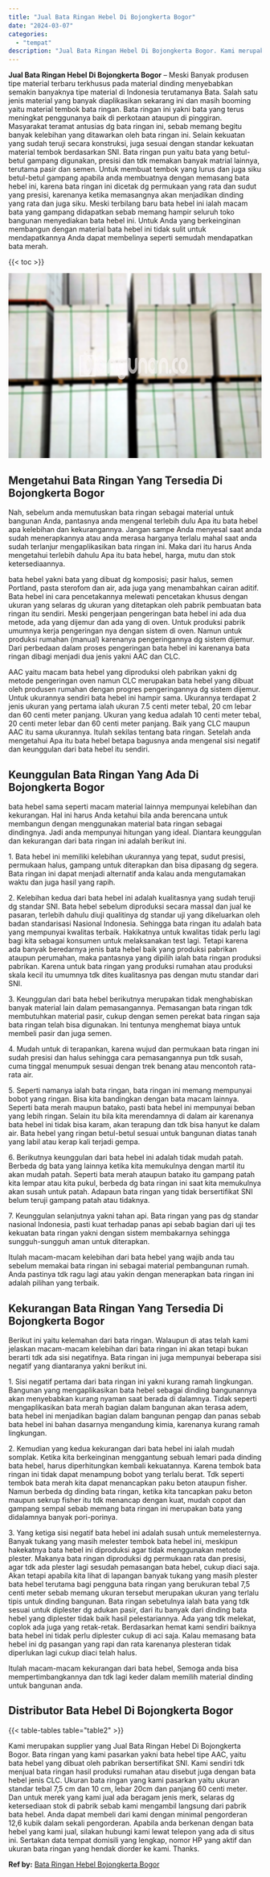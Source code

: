 ```yaml
---
title: "Jual Bata Ringan Hebel Di Bojongkerta Bogor"
date: "2024-03-07"
categories: 
  - "tempat"
description: "Jual Bata Ringan Hebel Di Bojongkerta Bogor. Kami merupakan supplier yang Jual Bata Ringan Hebel Di Bojongkerta Bogor. Bata ringan yang kami pasarkan yakni b..."
---
```


**Jual Bata Ringan Hebel Di Bojongkerta Bogor** – Meski Banyak produsen tipe material terbaru terkhusus pada material dinding menyebabkan semakin banyaknya tipe material di Indonesia terutamanya Bata. Salah satu jenis material yang banyak diaplikasikan sekarang ini dan masih booming yaitu material tembok bata ringan. Bata ringan ini yakni bata yang terus meningkat penggunanya baik di perkotaan ataupun di pinggiran. Masyarakat teramat antusias dg bata ringan ini, sebab memang begitu banyak kelebihan yang ditawarkan oleh bata ringan ini. Selain kekuatan yang sudah teruji secara konstruksi, juga sesuai dengan standar kekuatan material tembok berdasarkan SNI. Bata ringan pun yaitu bata yang betul-betul gampang digunakan, presisi dan tdk memakan banyak matrial lainnya, terutama pasir dan semen. Untuk membuat tembok yang lurus dan juga siku betul-betul gampang apabila anda membuatnya dengan memasang bata hebel ini, karena bata ringan ini dicetak dg permukaan yang rata dan sudut yang presisi, karenanya ketika memasangnya akan menjadikan dinding yang rata dan juga siku. Meski terbilang baru bata hebel ini ialah macam bata yang gampang didapatkan sebab memang hampir seluruh toko bangunan menyediakan bata hebel ini. Untuk Anda yang berkeinginan membangun dengan material bata hebel ini tidak sulit untuk mendapatkannya Anda dapat membelinya seperti semudah mendapatkan bata merah.

{{< toc >}}

![Jual Bata Ringan Hebel Di Bojongkerta Bogor](/images/jual-hebel-murah-39.png)

## Mengetahui Bata Ringan Yang Tersedia Di Bojongkerta Bogor

Nah, sebelum anda memutuskan bata ringan sebagai material untuk bangunan Anda, pantasnya anda mengenal terlebih dulu Apa itu bata hebel apa kelebihan dan kekurangannya. Jangan sampe Anda menyesal saat anda sudah menerapkannya atau anda merasa harganya terlalu mahal saat anda sudah terlanjur mengaplikasikan bata ringan ini. Maka dari itu harus Anda mengetahui terlebih dahulu Apa itu bata hebel, harga, mutu dan stok ketersediaannya.

bata hebel yakni bata yang dibuat dg komposisi; pasir halus, semen Portland, pasta sterofom dan air, ada juga yang menambahkan cairan aditif. Bata hebel ini cara pencetakannya melewati pencetakan khusus dengan ukuran yang selaras dg ukuran yang ditetapkan oleh pabrik pembuatan bata ringan itu sendiri. Meski pengerjaan pengeringan bata hebel ini ada dua metode, ada yang dijemur dan ada yang di oven. Untuk produksi pabrik umumnya kerja pengeringan nya dengan sistem di oven. Namun untuk produksi rumahan (manual) karenanya pengeringannya dg sistem dijemur. Dari perbedaan dalam proses pengeringan bata hebel ini karenanya bata ringan dibagi menjadi dua jenis yakni AAC dan CLC.

AAC yaitu macam bata hebel yang diproduksi oleh pabrikan yakni dg metode pengeringan oven namun CLC merupakan bata hebel yang dibuat oleh produsen rumahan dengan progres pengeringannya dg sistem dijemur. Untuk ukurannya sendiri bata hebel ini hampir sama. Ukurannya terdapat 2 jenis ukuran yang pertama ialah ukuran 7.5 centi meter tebal, 20 cm lebar dan 60 centi meter panjang. Ukuran yang kedua adalah 10 centi meter tebal, 20 centi meter lebar dan 60 centi meter panjang. Baik yang CLC maupun AAC itu sama ukurannya. Itulah sekilas tentang bata ringan. Setelah anda mengetahui Apa itu bata hebel betapa bagusnya anda mengenal sisi negatif dan keunggulan dari bata hebel itu sendiri.

## Keunggulan Bata Ringan Yang Ada Di Bojongkerta Bogor

bata hebel sama seperti macam material lainnya mempunyai kelebihan dan kekurangan. Hal ini harus Anda ketahui bila anda berencana untuk membangun dengan menggunakan material bata ringan sebagai dindingnya. Jadi anda mempunyai hitungan yang ideal. Diantara keunggulan dan kekurangan dari bata ringan ini adalah berikut ini.

1\. Bata hebel ini memiliki kelebihan ukurannya yang tepat, sudut presisi, permukaan halus, gampang untuk diterapkan dan bisa dipasang dg segera. Bata ringan ini dapat menjadi alternatif anda kalau anda mengutamakan waktu dan juga hasil yang rapih.

2\. Kelebihan kedua dari bata hebel ini adalah kualitasnya yang sudah teruji dg standar SNI. Bata hebel sebelum diproduksi secara massal dan jual ke pasaran, terlebih dahulu diuji qualitinya dg standar uji yang dikeluarkan oleh badan standarisasi Nasional Indonesia. Sehingga bata ringan itu adalah bata yang mempunyai kwalitas terbaik. Hakikatnya untuk kwalitas tidak perlu lagi bagi kita sebagai konsumen untuk melaksanakan test lagi. Tetapi karena ada banyak beredarnya jenis bata hebel baik yang produksi pabrikan ataupun perumahan, maka pantasnya yang dipilih ialah bata ringan produksi pabrikan. Karena untuk bata ringan yang produksi rumahan atau produksi skala kecil itu umumnya tdk dites kualitasnya pas dengan mutu standar dari SNI.

3\. Keunggulan dari bata hebel berikutnya merupakan tidak menghabiskan banyak material lain dalam pemasangannya. Pemasangan bata ringan tdk membutuhkan material pasir, cukup dengan semen perekat bata ringan saja bata ringan telah bisa digunakan. Ini tentunya menghemat biaya untuk membeli pasir dan juga semen.

4\. Mudah untuk di terapankan, karena wujud dan permukaan bata ringan ini sudah presisi dan halus sehingga cara pemasangannya pun tdk susah, cuma tinggal menumpuk sesuai dengan trek benang atau mencontoh rata-rata air.

5\. Seperti namanya ialah bata ringan, bata ringan ini memang mempunyai bobot yang ringan. Bisa kita bandingkan dengan bata macam lainnya. Seperti bata merah maupun batako, pasti bata hebel ini mempunyai beban yang lebih ringan. Selain itu bila kita merendamnya di dalam air karenanya bata hebel ini tidak bisa karam, akan terapung dan tdk bisa hanyut ke dalam air. Bata hebel yang ringan betul-betul sesuai untuk bangunan diatas tanah yang labil atau kerap kali terjadi gempa.

6\. Berikutnya keunggulan dari bata hebel ini adalah tidak mudah patah. Berbeda dg bata yang lainnya ketika kita memukulnya dengan martil itu akan mudah patah. Seperti bata merah ataupun batako itu gampang patah kita lempar atau kita pukul, berbeda dg bata ringan ini saat kita memukulnya akan susah untuk patah. Adapaun bata ringan yang tidak bersertifikat SNI belum teruji gampang patah atau tidaknya.

7\. Keunggulan selanjutnya yakni tahan api. Bata ringan yang pas dg standar nasional Indonesia, pasti kuat terhadap panas api sebab bagian dari uji tes kekuatan bata ringan yakni dengan sistem membakarnya sehingga sungguh-sungguh aman untuk diterapkan.

Itulah macam-macam kelebihan dari bata hebel yang wajib anda tau sebelum memakai bata ringan ini sebagai material pembangunan rumah. Anda pastinya tdk ragu lagi atau yakin dengan menerapkan bata ringan ini adalah pilihan yang terbaik.

## Kekurangan Bata Ringan Yang Tersedia Di Bojongkerta Bogor

Berikut ini yaitu kelemahan dari bata ringan. Walaupun di atas telah kami jelaskan macam-macam kelebihan dari bata ringan ini akan tetapi bukan berarti tdk ada sisi negatifnya. Bata ringan ini juga mempunyai beberapa sisi negatif yang diantaranya yakni berikut ini.

1\. Sisi negatif pertama dari bata ringan ini yakni kurang ramah lingkungan. Bangunan yang mengaplikasikan bata hebel sebagai dinding bangunannya akan menyebabkan kurang nyaman saat berada di dalamnya. Tidak seperti mengaplikasikan bata merah bagian dalam bangunan akan terasa adem, bata hebel ini menjadikan bagian dalam bangunan pengap dan panas sebab bata hebel ini bahan dasarnya mengandung kimia, karenanya kurang ramah lingkungan.

2\. Kemudian yang kedua kekurangan dari bata hebel ini ialah mudah somplak. Ketika kita berkeinginan menggantung sebuah lemari pada dinding bata hebel, harus diperhitungkan kembali kekuatannya. Karena tembok bata ringan ini tidak dapat menampung bobot yang terlalu berat. Tdk seperti tembok bata merah kita dapat menancapkan paku beton ataupun fisher. Namun berbeda dg dinding bata ringan, ketika kita tancapkan paku beton maupun sekrup fisher itu tdk menancap dengan kuat, mudah copot dan gampang sempal sebab memang bata ringan ini merupakan bata yang didalamnya banyak pori-porinya.

3\. Yang ketiga sisi negatif bata hebel ini adalah susah untuk memelesternya. Banyak tukang yang masih melester tembok bata hebel ini, meskipun hakekatnya bata hebel ini diproduksi agar tidak menggunakan metode plester. Makanya bata ringan diproduksi dg permukaan rata dan presisi, agar tdk ada plester lagi sesudah pemasangan bata hebel, cukup diaci saja. Akan tetapi apabila kita lihat di lapangan banyak tukang yang masih plester bata hebel terutama bagi pengguna bata ringan yang berukuran tebal 7,5 centi meter sebab memang ukuran tersebut merupakan ukuran yang terlalu tipis untuk dinding bangunan. Bata ringan sebetulnya ialah bata yang tdk sesuai untuk diplester dg adukan pasir, dari itu banyak dari dinding bata hebel yang diplester tidak baik hasil pelestariannya. Ada yang tdk melekat, coplok ada juga yang retak-retak. Berdasarkan hemat kami sendiri baiknya bata hebel ini tidak perlu diplester cukup di aci saja. Kalau memasang bata hebel ini dg pasangan yang rapi dan rata karenanya plesteran tidak diperlukan lagi cukup diaci telah halus.

Itulah macam-macam kekurangan dari bata hebel, Semoga anda bisa mempertimbangkannya dan tdk lagi keder dalam memilih material dinding untuk bangunan anda.

## Distributor Bata Hebel Di Bojongkerta Bogor

{{< table-tables table="table2" >}}

Kami merupakan supplier yang Jual Bata Ringan Hebel Di Bojongkerta Bogor. Bata ringan yang kami pasarkan yakni bata hebel tipe AAC, yaitu bata hebel yang dibuat oleh pabrikan bersertifikat SNI. Kami sendiri tdk menjual bata ringan hasil produksi rumahan atau disebut juga dengan bata hebel jenis CLC. Ukuran bata ringan yang kami pasarkan yaitu ukuran standar tebal 7,5 cm dan 10 cm, lebar 20cm dan panjang 60 centi meter. Dan untuk merek yang kami jual ada beragam jenis merk, selaras dg ketersediaan stok di pabrik sebab kami mengambil langsung dari pabrik bata hebel. Anda dapat membeli dari kami dengan minimal pengorderan 12,6 kubik dalam sekali pengorderan. Apabila anda berkenan dengan bata hebel yang kami jual, silakan hubungi kami lewat telepon yang ada di situs ini. Sertakan data tempat domisili yang lengkap, nomor HP yang aktif dan ukuran bata ringan yang hendak diorder ke kami. Thanks.

**Ref by:** [Bata Ringan Hebel Bojongkerta Bogor](https://id.wikipedia.org/wiki/Bata)
